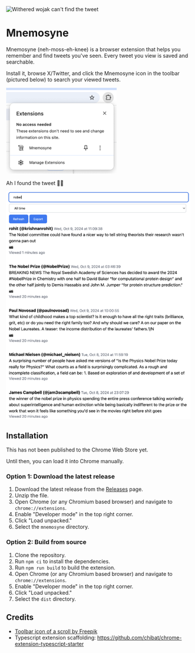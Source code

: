 <img src="static/for_distinguished_member.png" alt="Withered wojak can't find the tweet"/>

# Mnemosyne

Mnemosyne (neh-moss-eh-knee) is a browser extension that helps you remember and find tweets you've seen. Every tweet you view is saved and searchable. 

Install it, browse X/Twitter, and click the Mnemosyne icon in the toolbar (pictured below) to search your viewed tweets.

<img src="static/toolbar.png" alt="Extension icon in toolbar" width="300" />

Ah I found the tweet 💆‍♂️

<img src="static/query.png" alt="Search page" width="500" />

## Installation

This has not been published to the Chrome Web Store yet. 

Until then, you can load it into Chrome manually.

### Option 1: Download the latest release

1. Download the latest release from the [Releases](https://github.com/alexbeal/mnemosyne/releases) page.
2. Unzip the file.
3. Open Chrome (or any Chromium based browser) and navigate to `chrome://extensions`.
4. Enable "Developer mode" in the top right corner.
5. Click "Load unpacked."
6. Select the `mnemosyne` directory.

### Option 2: Build from source

1. Clone the repository.
2. Run `npm ci` to install the dependencies.
3. Run `npm run build` to build the extension.
4. Open Chrome (or any Chromium based browser) and navigate to `chrome://extensions`.
5. Enable "Developer mode" in the top right corner.
6. Click "Load unpacked."
7. Select the `dist` directory.

## Credits

- <a href="https://www.freepik.com/icons/scroll">Toolbar icon of a scroll by Freepik</a>
- Typescript extension scaffolding: https://github.com/chibat/chrome-extension-typescript-starter

